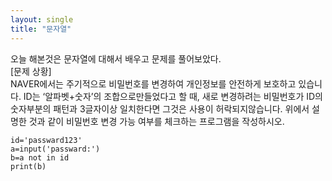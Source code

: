 ```yaml
---
layout: single
title: "문자열"
---
```


오늘 해본것은 문자열에 대해서 배우고 문제를 풀어보았다.   
[문제 상황]  
NAVER에서는 주기적으로 비밀번호를 변경하여 개인정보를
안전하게 보호하고 있습니다.
ID는 ‘알파벳+숫자’의 조합으로만들었다고 할 때,
새로 변경하려는 비밀번호가 ID의 숫자부분의 패턴과 3글자이상 일치한다면
그것은 사용이 허락되지않습니다. 
위에서 설명한 것과 같이 비밀번호 변경 가능 여부를
체크하는 프로그램을 작성하시오.

~~~
id='passward123'
a=input('passward:')
b=a not in id
print(b)
~~~
